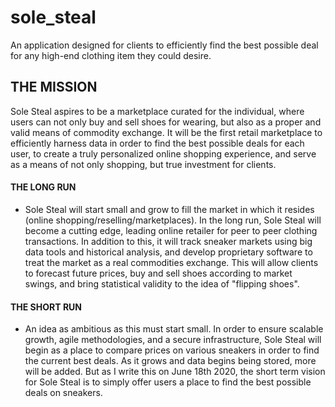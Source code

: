 # sole_steal
An application designed for clients to efficiently find the best possible deal for any high-end clothing item they could desire.

## THE MISSION
Sole Steal aspires to be a marketplace curated for the individual, where users can not only buy and sell shoes for wearing, but also as a proper and valid means of commodity exchange. It will be the first retail marketplace to efficiently harness data in order  to find the best possible deals for each user, to create a truly personalized online shopping experience, and serve as a means of not only shopping, but true investment for clients. 

#### THE LONG RUN
- Sole Steal will start small and grow to fill the market in which it resides (online shopping/reselling/marketplaces). In the long run, Sole Steal will become a cutting edge, leading online retailer for peer to peer clothing transactions. In addition to this, it will track sneaker markets using big data tools and historical analysis, and develop proprietary software to treat the market as a real commodities exchange. This will allow clients to forecast future prices, buy and sell shoes according to market swings, and bring statistical validity to the idea of "flipping shoes".

#### THE SHORT RUN
- An idea as ambitious as this must start small. In order to ensure scalable growth, agile methodologies, and a secure infrastructure, Sole Steal will begin as a place to compare prices on various sneakers in order to find the current best deals. As it grows and data begins being stored, more will be added. But as I write this on June 18th 2020, the short term vision for Sole Steal is to simply offer users a place to find the best possible deals on sneakers. 
